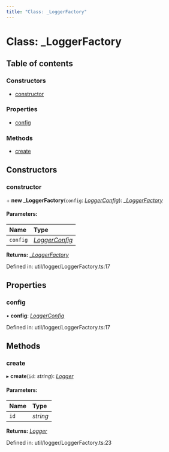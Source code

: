 ```yaml
---
title: "Class: _LoggerFactory"
---
```


# Class: \_LoggerFactory

## Table of contents

### Constructors

- [constructor](_loggerfactory.md#constructor)

### Properties

- [config](_loggerfactory.md#config)

### Methods

- [create](_loggerfactory.md#create)

## Constructors

### constructor

\+ **new _LoggerFactory**(`config`: [*LoggerConfig*](../types/loggerconfig.md)): [*\_LoggerFactory*](_loggerfactory.md)

#### Parameters:

Name | Type |
:------ | :------ |
`config` | [*LoggerConfig*](../types/loggerconfig.md) |

**Returns:** [*\_LoggerFactory*](_loggerfactory.md)

Defined in: util/logger/LoggerFactory.ts:17

## Properties

### config

• **config**: [*LoggerConfig*](../types/loggerconfig.md)

Defined in: util/logger/LoggerFactory.ts:17

## Methods

### create

▸ **create**(`id`: *string*): [*Logger*](logger.md)

#### Parameters:

Name | Type |
:------ | :------ |
`id` | *string* |

**Returns:** [*Logger*](logger.md)

Defined in: util/logger/LoggerFactory.ts:23
